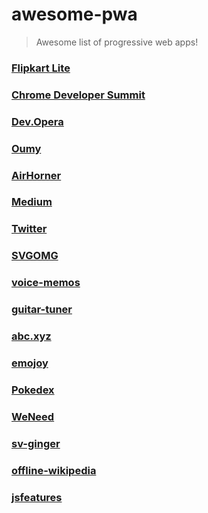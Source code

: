 # awesome-pwa
> Awesome list of progressive web apps!

### [Flipkart Lite](http://www.flipkart.com)

### [Chrome Developer Summit](https://developers.google.com/)

### [Dev.Opera](https://dev.opera.com/)

### [Oumy](https://www.oumy.com/)

### [AirHorner](https://airhorner.com/)

### [Medium](https://medium.com/)

### [Twitter](https://twitter.com)

### [SVGOMG](https://jakearchibald.github.io/svgomg/)

### [voice-memos](https://voice-memos.appspot.com/)

### [guitar-tuner](https://aerotwist.com/blog/guitar-tuner/)

### [abc.xyz](https://abc.xyz)

### [emojoy](https://jakearchibald-gcm.appspot.com/)

### [Pokedex](https://www.pokedex.org/)

### [WeNeed](https://weneed-1147.appspot.com/)

### [sv-ginger](https://sv-ginger.appspot.com/)

### [offline-wikipedia](https://wiki-offline.jakearchibald.com/)

### [jsfeatures](https://jsfeatures.in)

